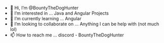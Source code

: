 - 👋 Hi, I’m @BountyTheDogHunter
- 👀 I’m interested in ... Java and Angular Projects
- 🌱 I’m currently learning ... Angular
- 💞️ I’m looking to collaborate on ... Anything I can be help with (not much lol)
- 📫 How to reach me ... discord - BountyTheDogHunter

<!---
BountyTheDogHunter/BountyTheDogHunter is a ✨ special ✨ repository because its `README.md` (this file) appears on your GitHub profile.
You can click the Preview link to take a look at your changes.
--->
